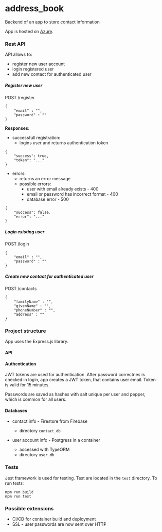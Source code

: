 # address_book

Backend of an app to store contact information

App is hosted on [Azure](http://strv-addressbook-golubeva.westeurope.azurecontainer.io/).

### Rest API

API allows to:
- register new user account
- login registered user
- add new contact for authenticated user

##### Register new user
POST /register
```
{
    "email" : "",
    "password" : ""
}
```

**Responses:**

- successfull registration:
    - logins user and returns authentication token 

```
{
    "success": true,
    "token": "..."
}
```

- errors:
    - returns an error message
    - possible errors:
        - user with email already exists - 400
        - email or password has incorrect format - 400
        - database error - 500

```
{
    "success": false,
    "error": "..."
}
```



##### Login existing user
POST /login
```
{
    "email" : "",
    "password" : ""
}
```

##### Create new contact for authenticated user
POST /contacts
```
{
    "familyName" : "",
    "givenName" : "",
    "phoneNumber" : "",
    "address" : ""
}
```

### Project structure

App uses the Express.js library.

#### API

#### Authentication

JWT tokens are used for authentication. After password correctnes is checked in login, app creates a JWT token, that contains user email. 
Token is valid for 15 minutes.

Passwords are saved as hashes with salt unique per user and pepper, which is common for all users.

#### Databases

- contact info - Firestore from Firebase
    - directory `contact_db`

- user account info - Postgress in a container
    - accessed with TypeORM   
    - directory `user_db`

### Tests

Jest framework is used for testing. Test are located in the `test` directory. To run tests:

```
npm run build
npm run test
```


### Possible extensions
- CI/CD for container build and deployment
- SSL - user passwords are now sent over HTTP
